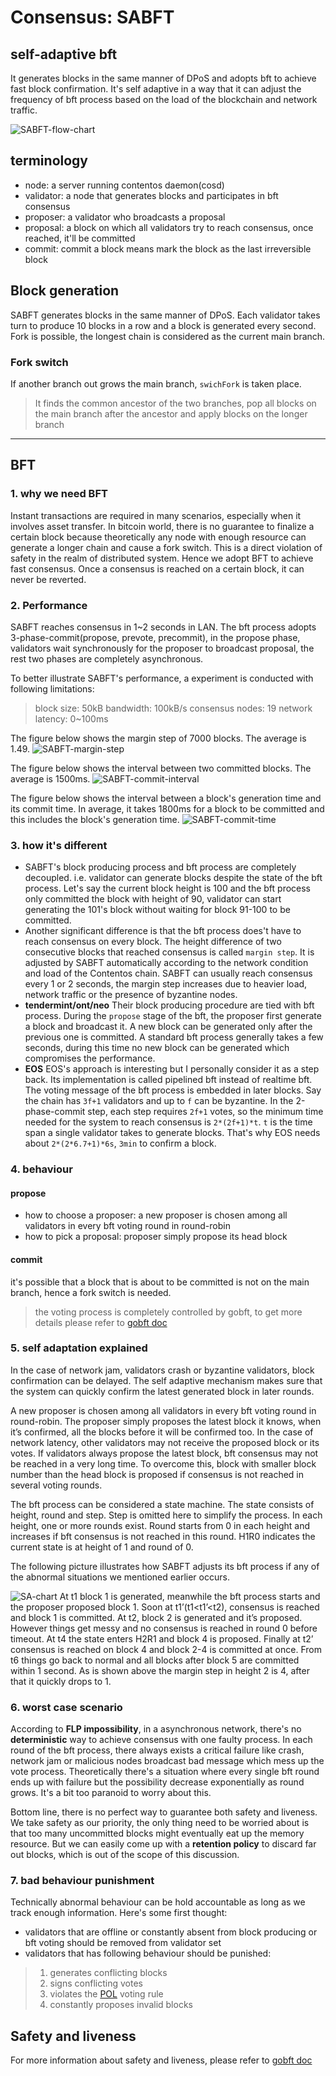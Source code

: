 # Consensus: SABFT
self-adaptive bft
------
It generates blocks in the same manner of DPoS and adopts bft to achieve fast block confirmation. It's self adaptive in a way that it can adjust the frequency of bft process based on the load of the blockchain and network traffic.

![SABFT-flow-chart](https://github.com/coschain/contentos-go/blob/master/consensus/resource/SABFT.jpg)
## terminology
* node: a server running contentos daemon(cosd)
* validator: a node that generates blocks and participates in bft consensus
* proposer: a validator who broadcasts a proposal
* proposal: a block on which all validators try to reach consensus, once reached, it'll be committed
* commit: commit a block means mark the block as the last irreversible block

## Block generation
SABFT generates blocks in the same manner of DPoS. Each validator takes turn to produce 10 blocks in a row and a block is generated every second. Fork is possible, the longest chain is considered as the current main branch.
### Fork switch
If another branch out grows the main branch, `swichFork` is taken place.
> It finds the common ancestor of the two branches, pop all blocks on the main branch after the ancestor and apply blocks on the longer branch

------

## BFT
### 1. why we need BFT
Instant transactions are required in many scenarios, especially when it involves asset transfer.
In bitcoin world, there is no guarantee to finalize a certain block because theoretically any node with enough resource can generate a longer chain and cause a fork switch. This is a direct violation of safety in the realm of distributed system.
Hence we adopt BFT to achieve fast consensus. Once a consensus is reached on a certain block, it can never be reverted.

### 2. Performance
SABFT reaches consensus in 1~2 seconds in LAN. The bft process adopts 3-phase-commit(propose, prevote, precommit), in the propose phase, validators wait synchronously for the proposer to broadcast proposal, the rest two phases are completely asynchronous.

To better illustrate SABFT's performance, a experiment is conducted with following limitations:
>block size: 50kB
bandwidth: 100kB/s
consensus nodes: 19
network latency: 0~100ms

The figure below shows the margin step of 7000 blocks. The average is 1.49.
![SABFT-margin-step](https://github.com/coschain/contentos-go/blob/master/consensus/resource/marginstep.jpg)

The figure below shows the interval between two committed blocks. The average is 1500ms.
![SABFT-commit-interval](https://github.com/coschain/contentos-go/blob/master/consensus/resource/commit_interval.jpg)

The figure below shows the interval between a block's generation time and its commit time. In average, it takes 1800ms for a block to be committed and this includes the block's generation time.
![SABFT-commit-time](https://github.com/coschain/contentos-go/blob/master/consensus/resource/commit_time.jpg)

### 3. how it's different
* SABFT's block producing process and bft process are completely decoupled. i.e. validator can generate blocks despite the state of the bft process. Let's say the current block height is 100 and the bft process only committed the block with height of 90, validator can start generating the 101's block without waiting for block 91-100 to be committed.
* Another significant difference is that the bft process does't have to reach consensus on every block. The height difference of two consecutive blocks that reached consensus is called `margin step`. It is adjusted by SABFT automatically according to the network condition and load of the Contentos chain. SABFT can usually reach consensus every 1 or 2 seconds, the margin step increases due to heavier load, network traffic or the presence of byzantine nodes.
* **tendermint/ont/neo**
Their block producing procedure are tied with bft process. During the `propose` stage of the bft, the proposer first generate a block and broadcast it. A new block can be generated only after the previous one is committed. A standard bft process generally takes a few seconds, during this time no new block can be generated which compromises the performance.
* **EOS**
EOS's approach is interesting but I personally consider it as a step back. Its implementation is called pipelined bft instead of realtime bft. The voting message of the bft process is embedded in later blocks. Say the chain has `3f+1` validators and up to `f` can be byzantine. In the 2-phase-commit step, each step requires `2f+1` votes, so the minimum time needed for the system to reach consensus is `2*(2f+1)*t`. `t` is the time span a single validator takes to generate blocks. That's why EOS needs about `2*(2*6.7+1)*6s`, `3min` to confirm a block.


### 4. behaviour
#### propose
* how to choose a proposer: a new proposer is chosen among all validators in every bft voting round in round-robin
* how to pick a proposal: proposer simply propose its head block
#### commit
it's possible that a block that is about to be committed is not on the main branch, hence a fork switch is needed.

> the voting process is completely controlled by gobft, to get more details please refer to [gobft doc](https://github.com/coschain/gobft)

### 5. self adaptation explained
In the case of network jam, validators crash or byzantine validators, block confirmation can be delayed. The self adaptive mechanism makes sure that the system can quickly confirm the latest generated block in later rounds. 

A new proposer is chosen among all validators in every bft voting round in round-robin. The proposer simply proposes the latest block it knows, when it’s confirmed, all the blocks before it will be confirmed too. In the case of network latency, other validators may not receive the proposed block or its votes. If validators always propose the latest block, bft consensus may not be reached in a very long time. To overcome this, block with smaller block number than the head block is proposed if consensus is not reached in several voting rounds. 

The bft process can be considered a state machine. The state consists of height, round and step. Step is omitted here to simplify the process. In each height, one or more rounds exist. Round starts from 0 in each height and increases if bft consensus is not reached in this round. H1R0 indicates the current state is at height of 1 and round of 0.

The following picture illustrates how SABFT adjusts its bft process if any of the abnormal situations we mentioned earlier occurs.

![SA-chart](https://github.com/coschain/contentos-go/blob/master/consensus/resource/sabft_in_general.jpg)
At t1 block 1 is generated, meanwhile the bft process starts and the proposer proposed block 1.  Soon at t1’(t1<t1’<t2), consensus is reached and block 1 is committed.  At t2, block 2 is generated and it’s proposed. However things get messy and no consensus is reached in round 0 before timeout. At t4 the state enters H2R1 and block 4 is proposed. Finally at t2’ consensus is reached on block 4 and block 2-4 is committed at once. From t6 things go back to normal and all blocks after block 5 are committed within 1 second. As is shown above the margin step in height 2 is 4, after that it quickly drops to 1.


### 6. worst case scenario
According to **FLP impossibility**, in a asynchronous network, there's no **deterministic** way to achieve consensus with one faulty process. In each round of the bft process, there always exists a critical failure like crash, network jam or malicious nodes broadcast bad message which mess up the vote process. Theoretically there's a situation where every single bft round ends up with failure but the possibility decrease exponentially as round grows. It's a bit too paranoid to worry about this.

Bottom line, there is no perfect way to guarantee both safety and liveness. We take safety as our priority, the only thing need to be worried about is that too many uncommitted blocks might eventually eat up the memory resource. But we can easily come up with a **retention policy** to discard far out blocks, which is out of the scope of this discussion.

### 7. bad behaviour punishment
Technically abnormal behaviour can be hold accountable as long as we track enough information. Here's some first thought:

* validators that are offline or constantly absent from block producing or bft voting should be removed from validator set
* validators that has following behaviour should be punished:
> 1. generates conflicting blocks
> 2. signs conflicting votes
> 3. violates the [POL](https://github.com/coschain/gobft) voting rule
> 4. constantly proposes invalid blocks

## Safety and liveness
For more information about safety and liveness, please refer to [gobft doc](https://github.com/coschain/gobft)

